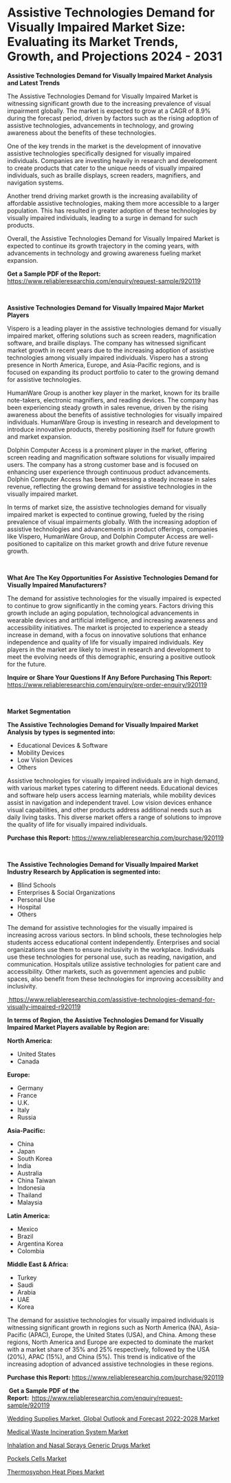 <p><h1>Assistive Technologies Demand for Visually Impaired Market Size: Evaluating its Market Trends, Growth, and Projections 2024 - 2031</h1></p><p><strong>Assistive Technologies Demand for Visually Impaired Market Analysis and Latest Trends</strong></p>
<p><p>The Assistive Technologies Demand for Visually Impaired Market is witnessing significant growth due to the increasing prevalence of visual impairment globally. The market is expected to grow at a CAGR of 8.9% during the forecast period, driven by factors such as the rising adoption of assistive technologies, advancements in technology, and growing awareness about the benefits of these technologies.</p><p>One of the key trends in the market is the development of innovative assistive technologies specifically designed for visually impaired individuals. Companies are investing heavily in research and development to create products that cater to the unique needs of visually impaired individuals, such as braille displays, screen readers, magnifiers, and navigation systems.</p><p>Another trend driving market growth is the increasing availability of affordable assistive technologies, making them more accessible to a larger population. This has resulted in greater adoption of these technologies by visually impaired individuals, leading to a surge in demand for such products.</p><p>Overall, the Assistive Technologies Demand for Visually Impaired Market is expected to continue its growth trajectory in the coming years, with advancements in technology and growing awareness fueling market expansion.</p></p>
<p><strong>Get a Sample PDF of the Report:&nbsp;</strong> <a href="https://www.reliableresearchiq.com/enquiry/request-sample/920119">https://www.reliableresearchiq.com/enquiry/request-sample/920119</a></p>
<p>&nbsp;</p>
<p><strong>Assistive Technologies Demand for Visually Impaired Major Market Players</strong></p>
<p><p>Vispero is a leading player in the assistive technologies demand for visually impaired market, offering solutions such as screen readers, magnification software, and braille displays. The company has witnessed significant market growth in recent years due to the increasing adoption of assistive technologies among visually impaired individuals. Vispero has a strong presence in North America, Europe, and Asia-Pacific regions, and is focused on expanding its product portfolio to cater to the growing demand for assistive technologies.</p><p>HumanWare Group is another key player in the market, known for its braille note-takers, electronic magnifiers, and reading devices. The company has been experiencing steady growth in sales revenue, driven by the rising awareness about the benefits of assistive technologies for visually impaired individuals. HumanWare Group is investing in research and development to introduce innovative products, thereby positioning itself for future growth and market expansion.</p><p>Dolphin Computer Access is a prominent player in the market, offering screen reading and magnification software solutions for visually impaired users. The company has a strong customer base and is focused on enhancing user experience through continuous product advancements. Dolphin Computer Access has been witnessing a steady increase in sales revenue, reflecting the growing demand for assistive technologies in the visually impaired market.</p><p>In terms of market size, the assistive technologies demand for visually impaired market is expected to continue growing, fueled by the rising prevalence of visual impairments globally. With the increasing adoption of assistive technologies and advancements in product offerings, companies like Vispero, HumanWare Group, and Dolphin Computer Access are well-positioned to capitalize on this market growth and drive future revenue growth.</p></p>
<p>&nbsp;</p>
<p><strong>What Are The Key Opportunities For Assistive Technologies Demand for Visually Impaired Manufacturers?</strong></p>
<p><p>The demand for assistive technologies for the visually impaired is expected to continue to grow significantly in the coming years. Factors driving this growth include an aging population, technological advancements in wearable devices and artificial intelligence, and increasing awareness and accessibility initiatives. The market is projected to experience a steady increase in demand, with a focus on innovative solutions that enhance independence and quality of life for visually impaired individuals. Key players in the market are likely to invest in research and development to meet the evolving needs of this demographic, ensuring a positive outlook for the future.</p></p>
<p><strong>Inquire or Share Your Questions If Any Before Purchasing This Report:</strong> <a href="https://www.reliableresearchiq.com/enquiry/pre-order-enquiry/920119">https://www.reliableresearchiq.com/enquiry/pre-order-enquiry/920119</a></p>
<p>&nbsp;</p>
<p><strong>Market Segmentation</strong></p>
<p><strong>The Assistive Technologies Demand for Visually Impaired Market Analysis by types is segmented into:</strong></p>
<p><ul><li>Educational Devices & Software</li><li>Mobility Devices</li><li>Low Vision Devices</li><li>Others</li></ul></p>
<p><p>Assistive technologies for visually impaired individuals are in high demand, with various market types catering to different needs. Educational devices and software help users access learning materials, while mobility devices assist in navigation and independent travel. Low vision devices enhance visual capabilities, and other products address additional needs such as daily living tasks. This diverse market offers a range of solutions to improve the quality of life for visually impaired individuals.</p></p>
<p><strong>Purchase this Report:&nbsp;</strong><a href="https://www.reliableresearchiq.com/purchase/920119">https://www.reliableresearchiq.com/purchase/920119</a></p>
<p>&nbsp;</p>
<p><strong>The Assistive Technologies Demand for Visually Impaired Market Industry Research by Application is segmented into:</strong></p>
<p><ul><li>Blind Schools</li><li>Enterprises & Social Organizations</li><li>Personal Use</li><li>Hospital</li><li>Others</li></ul></p>
<p><p>The demand for assistive technologies for the visually impaired is increasing across various sectors. In blind schools, these technologies help students access educational content independently. Enterprises and social organizations use them to ensure inclusivity in the workplace. Individuals use these technologies for personal use, such as reading, navigation, and communication. Hospitals utilize assistive technologies for patient care and accessibility. Other markets, such as government agencies and public spaces, also benefit from these technologies for improving accessibility and inclusivity.</p></p>
<p><a href="https://www.reliableresearchiq.com/assistive-technologies-demand-for-visually-impaired-r920119">&nbsp;https://www.reliableresearchiq.com/assistive-technologies-demand-for-visually-impaired-r920119</a></p>
<p><strong>In terms of Region, the Assistive Technologies Demand for Visually Impaired Market Players available by Region are:</strong></p>
<p>
    <p> <strong> North America: </strong>
        <ul>
            <li>United States</li>
            <li>Canada</li>
        </ul>
        </p> 
    <p> <strong> Europe: </strong>
        <ul>
            <li>Germany</li>
            <li>France</li>
            <li>U.K.</li>
            <li>Italy</li>
            <li>Russia</li>
        </ul>
        </p> 
    <p> <strong> Asia-Pacific: </strong>
        <ul>
            <li>China</li>
            <li>Japan</li>
            <li>South Korea</li>
            <li>India</li>
            <li>Australia</li>
            <li>China Taiwan</li>
            <li>Indonesia</li>
            <li>Thailand</li>
            <li>Malaysia</li>
        </ul>
        </p> 
    <p> <strong> Latin America: </strong>
        <ul>
            <li>Mexico</li>
            <li>Brazil</li>
            <li>Argentina Korea</li>
            <li>Colombia</li>
        </ul>
        </p> 
    <p> <strong> Middle East & Africa: </strong>
        <ul>
            <li>Turkey</li>
            <li>Saudi</li>
            <li>Arabia</li>
            <li>UAE</li>
            <li>Korea</li>
        </ul>
    </p>
    </p>
<p><p>The demand for assistive technologies for visually impaired individuals is witnessing significant growth in regions such as North America (NA), Asia-Pacific (APAC), Europe, the United States (USA), and China. Among these regions, North America and Europe are expected to dominate the market with a market share of 35% and 25% respectively, followed by the USA (20%), APAC (15%), and China (5%). This trend is indicative of the increasing adoption of advanced assistive technologies in these regions.</p></p>
<p><strong>Purchase this Report: </strong><a href="https://www.reliableresearchiq.com/purchase/920119">https://www.reliableresearchiq.com/purchase/920119</a></p>
<p>&nbsp;<strong>Get a Sample PDF of the Report:&nbsp;&nbsp;</strong><a href="https://www.reliableresearchiq.com/enquiry/request-sample/920119">https://www.reliableresearchiq.com/enquiry/request-sample/920119</a></p>
<p><strong></strong></p>
<p><p><a href="https://www.linkedin.com/pulse/deep-dive-wedding-supplies-market-global-outlook-forecast-lqz9e?trackingId=5t%2B2a5ldQVGPFD2Pe4N5Gg%3D%3D">Wedding Supplies Market, Global Outlook and Forecast 2022-2028 Market</a></p><p><a href="https://github.com/Krish2023na/Market-Research-Report-List-6/blob/main/medical-waste-incineration-system-market.md">Medical Waste Incineration System Market</a></p><p><a href="https://github.com/RickHolmes3/Market-Research-Report-List-6/blob/main/inhalation-and-nasal-sprays-generic-drugs-market.md">Inhalation and Nasal Sprays Generic Drugs Market</a></p><p><a href="https://www.linkedin.com/pulse/pockels-cells-market-size-growth-industry-analysis-segmentation-zad4e?trackingId=N%2Bf0xbzYRbmwNde825QVuQ%3D%3D">Pockels Cells Market</a></p><p><a href="https://www.linkedin.com/pulse/future-trends-global-thermosyphon-heat-pipes-market-insights-njtcf?trackingId=8VRU80xTR1WKtB45UFdMPg%3D%3D">Thermosyphon Heat Pipes Market</a></p></p>